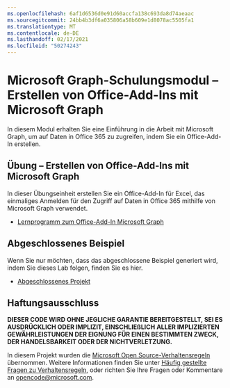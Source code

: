 ```yaml
---
ms.openlocfilehash: 6af1d6536d0e91d60accfa138c693da8d74aeaac
ms.sourcegitcommit: 24bb4b3df6a035806a58b609e1d8078ac5505fa1
ms.translationtype: MT
ms.contentlocale: de-DE
ms.lasthandoff: 02/17/2021
ms.locfileid: "50274243"
---
```

# <a name="microsoft-graph-training-module---build-office-add-ins-with-microsoft-graph"></a>Microsoft Graph-Schulungsmodul – Erstellen von Office-Add-Ins mit Microsoft Graph

In diesem Modul erhalten Sie eine Einführung in die Arbeit mit Microsoft Graph, um auf Daten in Office 365 zu zugreifen, indem Sie ein Office-Add-In erstellen.

## <a name="lab---build-office-add-ins-with-microsoft-graph"></a>Übung – Erstellen von Office-Add-Ins mit Microsoft Graph

In dieser Übungseinheit erstellen Sie ein Office-Add-In für Excel, das einmaliges Anmelden für den Zugriff auf Daten in Office 365 mithilfe von Microsoft Graph verwendet.

- [Lernprogramm zum Office-Add-In Microsoft Graph](https://docs.microsoft.com/graph/training/office-addin)

## <a name="completed-sample"></a>Abgeschlossenes Beispiel

Wenn Sie nur möchten, dass das abgeschlossene Beispiel generiert wird, indem Sie dieses Lab folgen, finden Sie es hier.

- [Abgeschlossenes Projekt](demo)

## <a name="disclaimer"></a>Haftungsausschluss

**DIESER CODE  WIRD OHNE JEGLICHE GARANTIE BEREITGESTELLT, SEI ES AUSDRÜCKLICH ODER IMPLIZIT, EINSCHLIEßLICH ALLER IMPLIZIERTEN GEWÄHRLEISTUNGEN DER EIGNUNG FÜR EINEN BESTIMMTEN ZWECK, DER HANDELSBARKEIT ODER DER NICHTVERLETZUNG.**

In diesem Projekt wurden die [Microsoft Open Source-Verhaltensregeln](https://opensource.microsoft.com/codeofconduct/) übernommen. Weitere Informationen finden Sie unter [Häufig gestellte Fragen zu Verhaltensregeln](https://opensource.microsoft.com/codeofconduct/faq/), oder richten Sie Ihre Fragen oder Kommentare an [opencode@microsoft.com](mailto:opencode@microsoft.com).
